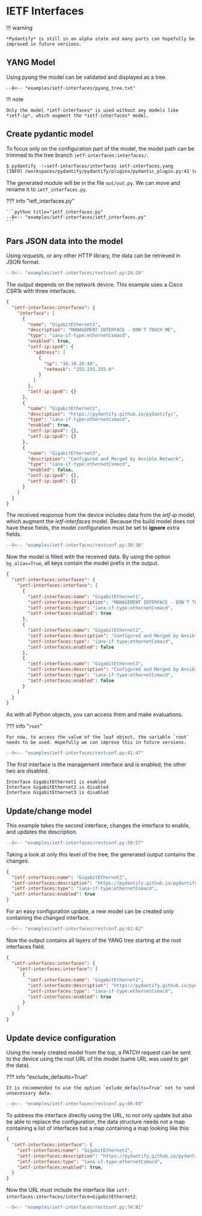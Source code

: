 # IETF Interfaces

!!! warning

    *Pydantify* is still in an alpha state and many parts can hopefully be improved in future versions. 

## YANG Model
Using *pyang* the model can be validated and displayed as a tree.


```title="pyang -f tree ietf-interfaces.yang"
--8<-- "examples/ietf-interfaces/pyang_tree.txt"
```
!!! note

    Only the model *ietf-interfaces* is used without any models like *ietf-ip*, which augment the *ietf-interfaces* model. 

## Create pydantic model

To focus only on the configuration part of the model, the model path can be trimmed to the tree branch `ietf-interfaces:interfaces/`.

```bash
$ pydantify -t=ietf-interfaces/interfaces ietf-interfaces.yang
[INFO] /workspaces/pydantify/pydantify/plugins/pydantic_plugin.py:41 (emit): Output model generated in 0.063s.
```

The generated module will be in the file `out/out.py`. We can move and rename it to `ietf_interfaces.py`.

??? info "ietf_interfaces.py"

    ```python title="ietf_interfaces.py"
    --8<-- "examples/ietf-interfaces/ietf_interfaces.py"
    ```

## Pars JSON data into the model

Using *requests*, or any other HTTP library, the data can be retrieved in JSON format.

```python title="restconf.py" linenums="24"
--8<-- "examples/ietf-interfaces/restconf.py:24:26"
```

The output depends on the network device. This example uses a Cisco CSR1k with three interfaces.

```json title="restconf data"
{
  "ietf-interfaces:interfaces": {
    "interface": [
      {
        "name": "GigabitEthernet1",
        "description": "MANAGEMENT INTERFACE - DON'T TOUCH ME",
        "type": "iana-if-type:ethernetCsmacd",
        "enabled": true,
        "ietf-ip:ipv4": {
          "address": [
            {
              "ip": "10.10.20.48",
              "netmask": "255.255.255.0"
            }
          ]
        },
        "ietf-ip:ipv6": {}
      },
      {
        "name": "GigabitEthernet2",
        "description": "https://pydantify.github.io/pydantify/",
        "type": "iana-if-type:ethernetCsmacd",
        "enabled": true,
        "ietf-ip:ipv4": {},
        "ietf-ip:ipv6": {}
      },
      {
        "name": "GigabitEthernet3",
        "description": "Configured and Merged by Ansible Network",
        "type": "iana-if-type:ethernetCsmacd",
        "enabled": false,
        "ietf-ip:ipv4": {},
        "ietf-ip:ipv6": {}
      }
    ]
  }
}
```

The received response from the device includes data from the *ietf-ip* model, which augment the *ietf-interfaces* model. Because the build model does not have these fields, the model configuration must be set to **ignore** extra fields.

```python title="restconf.py" linenums="30"
--8<-- "examples/ietf-interfaces/restconf.py:30:36"
```

Now the model is filled with the received data. By using the option `by_alias=True`, all keys contain the model prefix in the output.

```json title="model output"
{
  "ietf-interfaces:interfaces": {
    "ietf-interfaces:interface": [
      {
        "ietf-interfaces:name": "GigabitEthernet1",
        "ietf-interfaces:description": "MANAGEMENT INTERFACE - DON'T TOUCH ME",
        "ietf-interfaces:type": "iana-if-type:ethernetCsmacd",
        "ietf-interfaces:enabled": true
      },
      {
        "ietf-interfaces:name": "GigabitEthernet2",
        "ietf-interfaces:description": "Configured and Merged by Ansible Network",
        "ietf-interfaces:type": "iana-if-type:ethernetCsmacd",
        "ietf-interfaces:enabled": false
      },
      {
        "ietf-interfaces:name": "GigabitEthernet3",
        "ietf-interfaces:description": "Configured and Merged by Ansible Network",
        "ietf-interfaces:type": "iana-if-type:ethernetCsmacd",
        "ietf-interfaces:enabled": false
      }
    ]
  }
}
```

As with all Python objects, you can access them and make evaluations.

??? info "`root`"

    For now, to access the value of the leaf object, the variable `root` needs to be used. Hopefully we can improve this in future versions.

```python title="restconf.py" linenums="41"
--8<-- "examples/ietf-interfaces/restconf.py:41:47"
```

The first interface is the management interface and is enabled; the other two are disabled.

``` title="Interface status"
Interface GigabitEthernet1 is enabled
Interface GigabitEthernet2 is disabled
Interface GigabitEthernet3 is disabled
```

## Update/change model

This example takes the second interface, changes the interface to enable, and updates the description.

```python title="restconf.py" linenums="50"
--8<-- "examples/ietf-interfaces/restconf.py:50:57"
```

Taking a look at only this level of the tree, the generated output contains the changes.

```json title="updated interface"
{
  "ietf-interfaces:name": "GigabitEthernet2",
  "ietf-interfaces:description": "https://pydantify.github.io/pydantify/",
  "ietf-interfaces:type": "iana-if-type:ethernetCsmacd",
  "ietf-interfaces:enabled": true
}
```

For an easy configuration update, a new model can be created only containing the changed interface.

```python title="restconf.py" linenums="61"
--8<-- "examples/ietf-interfaces/restconf.py:61:62"
```

Now the output contains all layers of the YANG tree starting at the root interfaces field.

```json title="new model output"
{
  "ietf-interfaces:interfaces": {
    "ietf-interfaces:interface": [
      {
        "ietf-interfaces:name": "GigabitEthernet2",
        "ietf-interfaces:description": "https://pydantify.github.io/pydantify/",
        "ietf-interfaces:type": "iana-if-type:ethernetCsmacd",
        "ietf-interfaces:enabled": true
      }
    ]
  }
}
```

## Update device configuration

Using the newly created model from the top, a *PATCH* request can be sent to the device using the root URL of the model (same URL was used to get the data).

??? info "exclude_defaults=True"

    It is recommended to use the option `exlude_defaults=True` not to send unnecessary data.

```python title="restconf.py" linenums="66"
--8<-- "examples/ietf-interfaces/restconf.py:66:69"
```

To address the interface directly using the URL, to not only update but also be able to replace the configuration, the data structure needs not a map containing a list of interfaces but a map containing a map looking like this:

```json title="JSON paylod to address interface direclty"
{
  "ietf-interfaces:interface": {
    "ietf-interfaces:name": "GigabitEthernet2",
    "ietf-interfaces:description": "https://pydantify.github.io/pydantify/",
    "ietf-interfaces:type": "iana-if-type:ethernetCsmacd",
    "ietf-interfaces:enabled": true,
  }
}
```

Now the URL must include the interface like `ietf-interfaces:interfaces/interface=GigabitEthernet2`.

```python title="restconf.py" linenums="74"
--8<-- "examples/ietf-interfaces/restconf.py:74:81"
```
